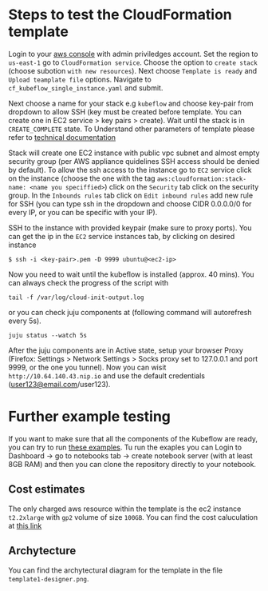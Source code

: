 # Steps to test the CloudFormation template
Login to your [aws console](https://aws.amazon.com/console/) with admin priviledges account. Set the region to `us-east-1` go to `CloudFormation service`. Choose the option to `create stack` (choose subotion `with new resources`). Next choose `Template is ready` and `Upload teamplate file` options. Navigate to `cf_kubeflow_single_instance.yaml` and submit. 

Next choose a name for your stack e.g `kubeflow` and choose key-pair from dropdown to allow SSH (key must be created before template. You can create one in EC2 service > key pairs > create). Wait until the stack is in `CREATE_COMPLETE` state. To Understand other parameters of template please refer to [technical documentation](#)

Stack will create one EC2 instance with public vpc subnet and almost empty security group (per AWS appliance quidelines SSH access should be denied by default). To allow the ssh access to the instance go to `EC2` service click on the instance (choose the one with the tag `aws:cloudformation:stack-name: <name you speciffied>`) click on the `Security` tab click on the security group. In the `Inbounds rules` tab click on `Edit inbound rules` add new rule for SSH (you can type ssh in the dropdown and choose CIDR 0.0.0.0/0 for every IP, or you can be specific with your IP). 

SSH to the instance with provided keypair (make sure to proxy ports). You can get the ip in the `EC2` service instances tab, by clicking on desired instance

```
$ ssh -i <key-pair>.pem -D 9999 ubuntu@<ec2-ip> 
```

Now you need to wait until the kubeflow is installed (approx. 40 mins). You can always check the progress of the script with 
```
tail -f /var/log/cloud-init-output.log 
```

or you can check juju components at (following command will autorefresh every 5s).

```
juju status --watch 5s
```

After the juju components are in Active state, setup your browser Proxy (Firefox: Settings > Network  Settings > Socks proxy set to 127.0.0.1 and port 9999, or the one you tunnel). Now you can wisit `http://10.64.140.43.nip.io` and use the default credentials (user123@email.com/user123).

# Further example testing
If you want to make sure that all the components of the Kubeflow are ready, you can try to run [these examples](https://github.com/canonical/kubeflow-examples). Tu run the exaples you can Login to Dashboard -> go to notebooks tab -> create notebook server (with at least 8GB RAM) and then you can clone the repository directly to your notebook.

## Cost estimates
The only charged aws resource within the template is the ec2 instance `t2.2xlarge` with `gp2` volume of size `100GB`. You can find the cost caluculation at [this link](https://calculator.aws/#/estimate?id=2c3ee088d98101f4c1bb1e41cc86704e7a52ddd2)

## Archytecture
You can find the archytectural diagram for the template in the file `template1-designer.png`.